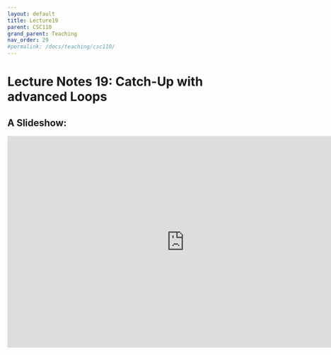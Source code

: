```yaml
---
layout: default
title: Lecture19
parent: CSC110
grand_parent: Teaching
nav_order: 29
#permalink: /docs/teaching/csc110/
---  
```

  

Lecture Notes 19: Catch-Up with advanced Loops
===========================================



A Slideshow:
---------------

<iframe src="https://docs.google.com/presentation/d/e/2PACX-1vR0JG4U9OwMuqu_dnWXi4jIoebzTeqROw5wiVYSe9LrZSvTKubhBLMZsJgYa5VF-u3_YbqmI8Vsd9YY/embed?start=false&loop=false&delayms=60000" frameborder="0" width="800" height="479" allowfullscreen="true" mozallowfullscreen="true" webkitallowfullscreen="true"></iframe>

